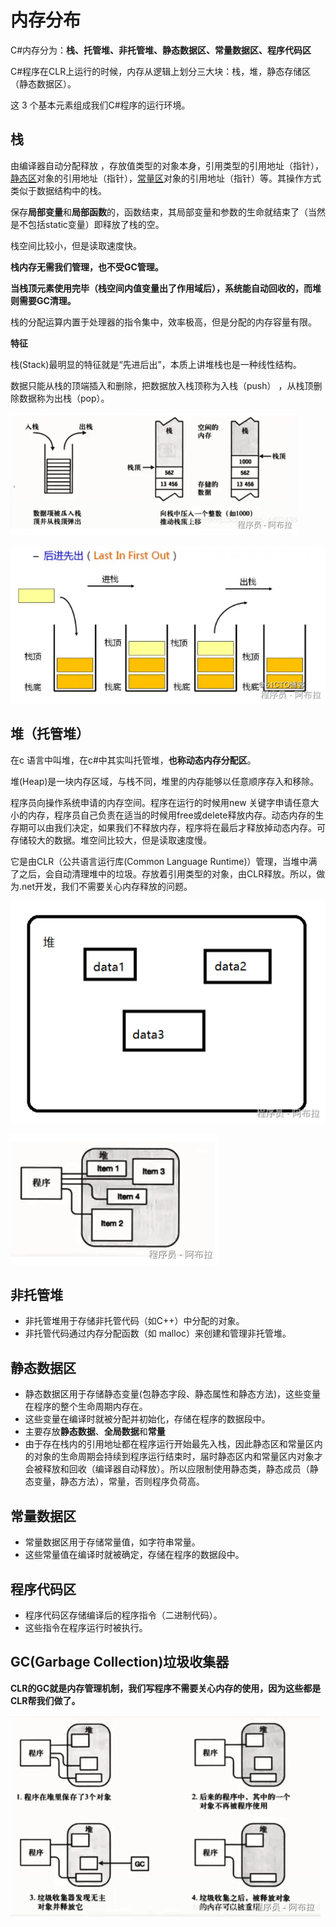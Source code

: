 # 内存分布

C#内存分为：**栈、托管堆、非托管堆、静态数据区、常量数据区、程序代码区**

C#程序在CLR上运行的时候，内存从逻辑上划分三大块：栈，堆，静态存储区（静态数据区）。

这 3 个基本元素组成我们C#程序的运行环境。

## 栈

由编译器自动分配释放 ，存放值类型的对象本身，引用类型的引用地址（指针），[静态区](https://zhida.zhihu.com/search?content_id=113355503&content_type=Article&match_order=1&q=静态区&zhida_source=entity)对象的引用地址（指针），[常量区](https://zhida.zhihu.com/search?content_id=113355503&content_type=Article&match_order=1&q=常量区&zhida_source=entity)对象的引用地址（指针）等。其操作方式类似于数据结构中的栈。

保存**局部变量**和**局部函数**的，函数结束，其局部变量和参数的生命就结束了（当然是不包括static变量）即释放了栈的空。

栈空间比较小，但是读取速度快。

**栈内存无需我们管理，也不受GC管理。**

**当栈顶元素使用完毕（栈空间内值变量出了作用域后），系统能自动回收的，而堆则需要GC清理。**

栈的分配运算内置于处理器的指令集中，效率极高，但是分配的内存容量有限。

**特征**

栈(Stack)最明显的特征就是“先进后出”，本质上讲堆栈也是一种线性结构。

数据只能从栈的顶端插⼊和删除，把数据放⼊栈顶称为⼊栈（push） ，从栈顶删除数据称为出栈（pop）。

![img](assets/1753332340178-c97cac3e-8884-419b-bc7e-4efa40a4a0ef.png)

![img](assets/1753332354780-74cf59c3-5d26-4d45-b672-8d721bcd5bf1.png)

## 堆（托管堆）

在c 语言中叫堆，在c#中其实叫托管堆，**也称动态内存分配区**。

堆(Heap)是一块内存区域，与栈不同，堆里的内存能够以任意顺序存入和移除。

程序员向操作系统申请的内存空间。程序在运行的时候用new 关键字申请任意大小的内存，程序员自己负责在适当的时候用free或delete释放内存。动态内存的生存期可以由我们决定，如果我们不释放内存，程序将在最后才释放掉动态内存。可存储较大的数据。堆空间比较大，但是读取速度慢。

它是由CLR（公共语言运行库(Common Language Runtime)）管理，当堆中满了之后，会自动清理堆中的垃圾。存放着引用类型的对象，由CLR释放。所以，做为.net开发，我们不需要关心内存释放的问题。

![img](assets/1753337871823-9ce1a7f1-018d-4d2a-8d83-68892e717c80.png)



![img](assets/1753337547935-55d5f8d3-44c6-4e8d-be8d-401752961b4f.png)

## 非托管堆

- 非托管堆用于存储非托管代码（如C++）中分配的对象。
- 非托管代码通过内存分配函数（如 malloc）来创建和管理非托管堆。

## 静态数据区

- 静态数据区用于存储静态变量(包静态字段、静态属性和静态方法)，这些变量在程序的整个生命周期内存在。
- 这些变量在编译时就被分配并初始化，存储在程序的数据段中。
- 主要存放**静态数据**、**全局数据**和**常量**
- 由于存在栈内的引用地址都在程序运行开始最先入栈，因此静态区和常量区内的对象的生命周期会持续到程序运行结束时，届时静态区内和常量区内对象才会被释放和回收（编译器自动释放）。所以应限制使用静态类，静态成员（静态变量，静态方法），常量，否则程序负荷高。

## 常量数据区

- 常量数据区用于存储常量值，如字符串常量。
- 这些常量值在编译时就被确定，存储在程序的数据段中。

## 程序代码区

- 程序代码区存储编译后的程序指令（二进制代码）。
- 这些指令在程序运行时被执行。

## GC(Garbage Collection)垃圾收集器

**CLR的GC就是内存管理机制，我们写程序不需要关心内存的使用，因为这些都是CLR帮我们做了。**

![img](assets/1753338137546-ac497641-48b8-4c3d-a851-5eb0ac533b7b.png)
